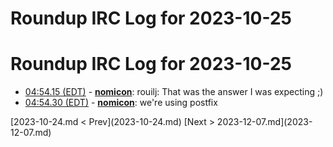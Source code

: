 # Roundup IRC Log for 2023-10-25 #
# Roundup IRC Log for 2023-10-25
* <a href="#04:54.15" id="04:54.15">04:54.15 (EDT)</a> - __[nomicon](https://github.com/nomicon)__: rouilj: That was the answer I was expecting ;)
* <a href="#04:54.30" id="04:54.30">04:54.30 (EDT)</a> - __[nomicon](https://github.com/nomicon)__: we're using postfix

<div class="inpage-footer">
[2023-10-24.md < Prev](2023-10-24.md)
[Next > 2023-12-07.md](2023-12-07.md)
</div>
